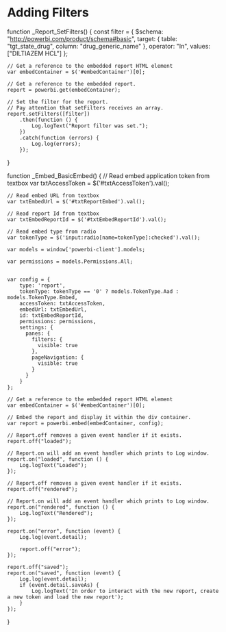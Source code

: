 # Adding Filters


function _Report_SetFilters() {
    const filter = {
        $schema: "http://powerbi.com/product/schema#basic",
        target: {
            table: "tgt_state_drug",
            column: "drug_generic_name"
        },
        operator: "In",
        values: ["DILTIAZEM HCL"]
    };

    // Get a reference to the embedded report HTML element
    var embedContainer = $('#embedContainer')[0];

    // Get a reference to the embedded report.
    report = powerbi.get(embedContainer);

    // Set the filter for the report.
    // Pay attention that setFilters receives an array.
    report.setFilters([filter])
        .then(function () {
            Log.logText("Report filter was set.");
        })
        .catch(function (errors) {
            Log.log(errors);
        });
}
    
 function _Embed_BasicEmbed() {
    // Read embed application token from textbox
    var txtAccessToken = $('#txtAccessToken').val();

    // Read embed URL from textbox
    var txtEmbedUrl = $('#txtReportEmbed').val();

    // Read report Id from textbox
    var txtEmbedReportId = $('#txtEmbedReportId').val();

    // Read embed type from radio
    var tokenType = $('input:radio[name=tokenType]:checked').val();

    var models = window['powerbi-client'].models;

    var permissions = models.Permissions.All;

   
    var config = {
        type: 'report',
        tokenType: tokenType == '0' ? models.TokenType.Aad : models.TokenType.Embed,
        accessToken: txtAccessToken,
        embedUrl: txtEmbedUrl,
        id: txtEmbedReportId,
        permissions: permissions,
        settings: {
          panes: {
            filters: {
              visible: true
            },
            pageNavigation: {
              visible: true
            }
          }
        }
    };

    // Get a reference to the embedded report HTML element
    var embedContainer = $('#embedContainer')[0];

    // Embed the report and display it within the div container.
    var report = powerbi.embed(embedContainer, config);

    // Report.off removes a given event handler if it exists.
    report.off("loaded");

    // Report.on will add an event handler which prints to Log window.
    report.on("loaded", function () {
        Log.logText("Loaded");
    });

    // Report.off removes a given event handler if it exists.
    report.off("rendered");

    // Report.on will add an event handler which prints to Log window.
    report.on("rendered", function () {
        Log.logText("Rendered");
    });

    report.on("error", function (event) {
        Log.log(event.detail);

        report.off("error");
    });

    report.off("saved");
    report.on("saved", function (event) {
        Log.log(event.detail);
        if (event.detail.saveAs) {
            Log.logText('In order to interact with the new report, create a new token and load the new report');
        }
    });
}


